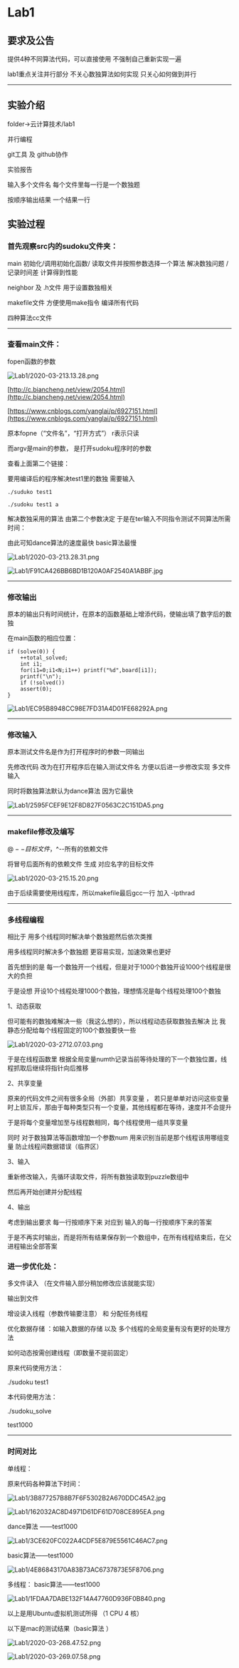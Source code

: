 # Lab1

## 要求及公告

提供4种不同算法代码，可以直接使用 不强制自己重新实现一遍

lab1重点关注并行部分 不关心数独算法如何实现 只关心如何做到并行

---

## 实验介绍

folder→云计算技术/lab1 

并行编程

git工具 及 github协作

实验报告

输入多个文件名    每个文件里每一行是一个数独题

按顺序输出结果    一个结果一行

## 实验过程

### 首先观察src内的sudoku文件夹：

main 初始化/调用初始化函数/ 读取文件并按照参数选择一个算法 解决数独问题 /记录时间差 计算得到性能

neighbor 及 .h文件 用于设置数独相关

makefile文件 方便使用make指令 编译所有代码

四种算法cc文件

---

### 查看main文件：

fopen函数的参数 

![Lab1/2020-03-213.13.28.png](Lab1/2020-03-213.13.28.png)

[http://c.biancheng.net/view/2054.html](http://c.biancheng.net/view/2054.html)

[https://www.cnblogs.com/yanglai/p/6927151.html](https://www.cnblogs.com/yanglai/p/6927151.html) 

原本fopne（“文件名”，“打开方式”） r表示只读 

而argv是main的参数， 是打开sudoku程序时的参数

查看上面第二个链接： 

要用编译后的程序解决test1里的数独 需要输入 

    ./suduko test1
    
    ./sudoku test1 a

解决数独采用的算法 由第二个参数决定 于是在ter输入不同指令测试不同算法所需时间：

由此可知dance算法的速度最快 basic算法最慢

![Lab1/2020-03-213.28.31.png](Lab1/2020-03-213.28.31.png)

![Lab1/F91CA426BB6BD1B120A0AF2540A1ABBF.jpg](Lab1/F91CA426BB6BD1B120A0AF2540A1ABBF.jpg)

---

### 修改输出

原本的输出只有时间统计，在原本的函数基础上增添代码，使输出填了数字后的数独

在main函数的相应位置：

    if (solve(0)) {        
    	++total_solved;	
    	int i1;	
    	for(i1=0;i1<N;i1++) printf("%d",board[i1]);	
    	printf("\n");	        
    	if (!solved())          
    	assert(0);      
    }

![Lab1/EC95B8948CC98E7FD31A4D01FE68292A.png](Lab1/EC95B8948CC98E7FD31A4D01FE68292A.png)

---

### 修改输入

原本测试文件名是作为打开程序时的参数一同输出 

先修改代码 改为在打开程序后在输入测试文件名 方便以后进一步修改实现 多文件输入

同时将数独算法默认为dance算法 因为它最快

![Lab1/2595FCEF9E12F8D827F0563C2C151DA5.png](Lab1/2595FCEF9E12F8D827F0563C2C151DA5.png)

---

### makefile修改及编写

$@--目标文件，$^--所有的依赖文件

将冒号后面所有的依赖文件 生成 对应名字的目标文件

![Lab1/2020-03-215.15.20.png](Lab1/2020-03-215.15.20.png)

由于后续需要使用线程库，所以makefile最后gcc一行 加入 -lpthrad

---

### 多线程编程

相比于 用多个线程同时解决单个数独题然后依次类推 

用多线程同时解决多个数独题 更容易实现，加速效果也更好

首先想到的是 每一个数独开一个线程，但是对于1000个数独开设1000个线程是很大的负担

于是设想 开设10个线程处理1000个数独，理想情况是每个线程处理100个数独

1、动态获取

但可能有的数独难解决一些（我这么想的），所以线程动态获取数独去解决 比 我静态分配给每个线程固定的100个数独要快一些

![Lab1/2020-03-2712.07.03.png](Lab1/2020-03-2712.07.03.png)

于是在线程函数里 根据全局变量numth记录当前等待处理的下一个数独位置，线程抓取后继续将指针向后推移

2、共享变量

原来的代码文件之间有很多全局（外部）共享变量 ， 若只是单单对访问这些变量时上锁互斥，那由于每种类型只有一个变量，其他线程都在等待，速度并不会提升

于是将每个变量增加至与线程数相同，每个线程使用一组共享变量

同时 对于数独算法等函数增加一个参数num 用来识别当前是那个线程该用哪组变量 防止线程间数据错误（临界区）

3、输入

重新修改输入，先循环读取文件，将所有数独读取到puzzle数组中

然后再开始创建并分配线程

4、输出

考虑到输出要求 每一行按顺序下来 对应到 输入的每一行按顺序下来的答案

于是不再实时输出，而是将所有结果保存到一个数组中，在所有线程结束后，在父进程输出全部答案

### 进一步优化处：

多文件读入 （在文件输入部分稍加修改应该就能实现）

输出到文件 

增设读入线程（参数传输要注意） 和 分配任务线程

优化数据存储 ：如输入数据的存储 以及 多个线程的全局变量有没有更好的处理方法

如何动态按需创建线程（即数量不提前固定）

原来代码使用方法：

./sudoku test1

本代码使用方法：

./sudoku_solve

test1000

---

### 时间对比

单线程：

原来代码各种算法下时间：

![Lab1/3B877257B8B7F6F5302B2A670DDC45A2.jpg](Lab1/3B877257B8B7F6F5302B2A670DDC45A2.jpg)

![Lab1/162032AC8D4971D61DF61D708CE895EA.png](Lab1/162032AC8D4971D61DF61D708CE895EA.png)

dance算法 ——test1000

![Lab1/3CE620FC022A4CDF5E879E5561C46AC7.png](Lab1/3CE620FC022A4CDF5E879E5561C46AC7.png)

basic算法——test1000

![Lab1/4E86843170A83B73AC6737873E5F8706.png](Lab1/4E86843170A83B73AC6737873E5F8706.png)

多线程： basic算法——test1000

![Lab1/1FDAA7DABE132F14A47760D936F0B840.png](Lab1/1FDAA7DABE132F14A47760D936F0B840.png)

以上是用Ubuntu虚拟机测试所得 （1 CPU  4 核）

以下是mac的测试结果（basic算法 ）

![Lab1/2020-03-268.47.52.png](Lab1/2020-03-268.47.52.png)

![Lab1/2020-03-269.07.58.png](Lab1/2020-03-269.07.58.png)